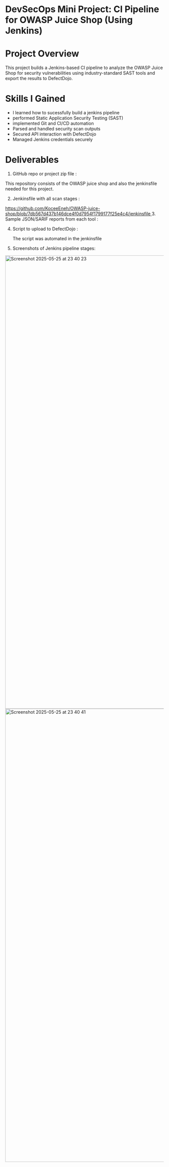 # DevSecOps Mini Project: CI Pipeline for OWASP Juice Shop (Using Jenkins)

# Project Overview 
This project builds a Jenkins-based CI pipeline to analyze the OWASP Juice Shop for security vulnerabilities using industry-standard SAST tools and export the results to DefectDojo.

# Skills I Gained
- I learned how to sucessfully build a jenkins pipeline
- performed Static Application Security Testing (SAST)
- implemented Git and CI/CD automation 
- Parsed and handled security scan outputs
- Secured API interaction with DefectDojo
- Managed Jenkins credentials securely

# Deliverables

1. GitHub repo or project zip file :

This repository consists of the OWASP juice shop and also the jenkinsfile needed for this project. 

2. Jenkinsfile with all scan stages :

[https://github.com/KoceeEneh/OWASP-juice-shop/blob/7db567d437b146dce4f0d7954f1799177f25e4c4/jenkinsfile
](https://github.com/KoceeEneh/OWASP-juice-shop/blob/7db567d437b146dce4f0d7954f1799177f25e4c4/jenkinsfile#L1)
3. Sample JSON/SARIF reports from each tool :
   

 
4. Script to upload to DefectDojo :
   
   The script was automated in the jenkinsfile 
5. Screenshots of Jenkins pipeline stages:

<img width="1440" alt="Screenshot 2025-05-25 at 23 40 23" src="https://github.com/user-attachments/assets/b7ab135d-89f6-4892-bb50-00afa913f6aa" />

<img width="1440" alt="Screenshot 2025-05-25 at 23 40 41" src="https://github.com/user-attachments/assets/e3f9f879-c731-4b4d-b413-9cf3e53b8b9d" />



